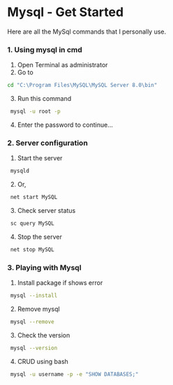 
# Mysql - Get Started

Here are all the MySql commands that I personally use.


### 1. Using mysql in cmd

1. Open Terminal as administrator
2. Go to 
 ```bash
cd "C:\Program Files\MySQL\MySQL Server 8.0\bin"
```
3.  Run this command
```bash
 mysql -u root -p
```
4. Enter the password to continue...


### 2. Server configuration

1. Start the server
```bash
 mysqld
```
2. Or,

```bash
 net start MySQL

```
3. Check server status

```bash
 sc query MySQL

```
4. Stop the server
```bash
 net stop MySQL

```


### 3. Playing with Mysql

1. Install package if shows error
```bash
 mysql --install
```
2. Remove mysql
```bash
 mysql --remove
```
3. Check the version
```bash
 mysql --version
```
4. CRUD using bash
```bash
 mysql -u username -p -e "SHOW DATABASES;"

```
